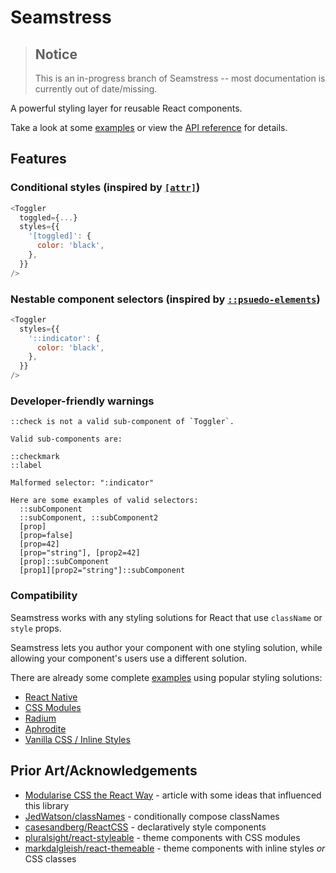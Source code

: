 # Seamstress

> ## Notice
>
> This is an in-progress branch of Seamstress -- most documentation is currently out of date/missing.

A powerful styling layer for reusable React components.

Take a look at some [examples](examples) or view the [API reference](docs/API.md) for details.

## Features

### Conditional styles (inspired by [`[attr]`](https://developer.mozilla.org/en/docs/Web/CSS/Attribute_selectors))

```js
<Toggler
  toggled={...}
  styles={{
    '[toggled]': {
      color: 'black',
    },
  }}
/>
```

### Nestable component selectors (inspired by [`::psuedo-elements`](https://developer.mozilla.org/en/docs/Web/CSS/Pseudo-elements))

```js
<Toggler
  styles={{
    '::indicator': {
      color: 'black',
    },
  }}
/>
```

### Developer-friendly warnings

```text
::check is not a valid sub-component of `Toggler`.

Valid sub-components are:

::checkmark
::label
```

```text
Malformed selector: ":indicator"

Here are some examples of valid selectors:
  ::subComponent
  ::subComponent, ::subComponent2
  [prop]
  [prop=false]
  [prop=42]
  [prop="string"], [prop2=42]
  [prop]::subComponent
  [prop1][prop2="string"]::subComponent
```

### Compatibility

Seamstress works with any styling solutions for React that use `className` or `style` props.

Seamstress lets you author your component with one styling solution, while allowing your component's users use a different solution.

There are already some complete [examples](examples) using popular styling solutions:

-   [React Native](examples/react-native)
-   [CSS Modules](examples/css-modules)
-   [Radium](examples/radium)
-   [Aphrodite](examples/aphrodite)
-   [Vanilla CSS / Inline Styles](examples/simple)

## Prior Art/Acknowledgements

-   [Modularise CSS the React Way](https://medium.com/@jviereck/modularise-css-the-react-way-1e817b317b04) - article with some ideas that influenced this library
-   [JedWatson/classNames](https://github.com/JedWatson/classnames) - conditionally compose classNames
-   [casesandberg/ReactCSS](https://github.com/casesandberg/reactcss) - declaratively style components
-   [pluralsight/react-styleable](https://github.com/pluralsight/react-styleable) - theme components with CSS modules
-   [markdalgleish/react-themeable](https://github.com/markdalgleish/react-themeable) - theme components with inline styles _or_ CSS classes

